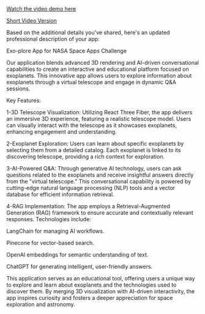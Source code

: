 [Watch the video demo here](https://drive.google.com/file/d/1BBb-lipRSR3SooW2OFeayhjbPchhU_J8/view?usp=drive_link)

[Short Video Version](https://drive.google.com/file/d/1ebv4sDtbrrAP7pzEj27xLnwUEtkS8baV/view?usp=sharing)

Based on the additional details you've shared, here's an updated professional description of your app:

Exo-plore App for NASA Space Apps Challenge

Our application blends advanced 3D rendering and AI-driven conversational capabilities to create an interactive and educational platform focused on exoplanets. This innovative app allows users to explore information about exoplanets through a virtual telescope and engage in dynamic Q&A sessions.

Key Features:

1-3D Telescope Visualization:
Utilizing React Three Fiber, the app delivers an immersive 3D experience, featuring a realistic telescope model. Users can visually interact with the telescope as it showcases exoplanets, enhancing engagement and understanding.

2-Exoplanet Exploration:
Users can learn about specific exoplanets by selecting them from a detailed catalog. Each exoplanet is linked to its discovering telescope, providing a rich context for exploration.

3-AI-Powered Q&A:
Through generative AI technology, users can ask questions related to the exoplanets and receive insightful answers directly from the "virtual telescope." This conversational capability is powered by cutting-edge natural language processing (NLP) tools and a vector database for efficient information retrieval.

4-RAG Implementation:
The app employs a Retrieval-Augmented Generation (RAG) framework to ensure accurate and contextually relevant responses. Technologies include:

LangChain for managing AI workflows.

Pinecone for vector-based search.

OpenAI embeddings for semantic understanding of text.

ChatGPT for generating intelligent, user-friendly answers.

This application serves as an educational tool, offering users a unique way to explore and learn about exoplanets and the technologies used to discover them. By merging 3D visualization with AI-driven interactivity, the app inspires curiosity and fosters a deeper appreciation for space exploration and astronomy.

